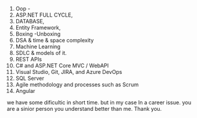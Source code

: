 1) Oop - 
2) ASP.NET FULL CYCLE, 
3) DATABASE, 
4) Entity Framework, 
5) Boxing -Unboxing
6) DSA & time & space complexity 
7) Machine Learning
8) SDLC & models of it.
9) REST APIs
10) C# and ASP.NET Core MVC / WebAPI
11)  Visual Studio, Git, JIRA, and Azure DevOps
12) SQL Server
13) Agile methodology and processes such as Scrum
14) Angular 


we have some dificultic in short time. but in my case In a career issue. you are a sinior person you understand better than me. Thank you.